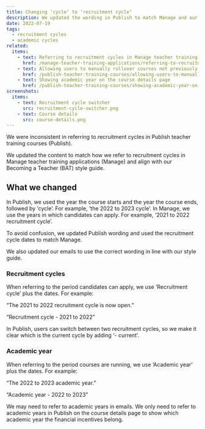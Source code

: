 ```yaml
---
title: Changing ‘cycle’ to ‘recruitment cycle’
description: We updated the wording in Publish to match Manage and our style guide
date: 2022-07-19
tags:
  - recruitment cycles
  - academic cycles
related:
  items:
    - text: Referring to recruitment cycles in Manage teacher training applications
      href: /manage-teacher-training-applications/referring-to-recruitment-cycles/
    - text: Allowing users to manually rollover courses not previously published
      href: /publish-teacher-training-courses/allowing-users-to-manually-rollover-courses-not-previously-published/
    - text: Showing academic year on the course details page
      href: /publish-teacher-training-courses/showing-academic-year-on-the-course-details-page/
screenshots:
  items:
    - text: Recruitment cycle switcher
      src: recruitment-cycle-switcher.png
    - text: Course details
      src: course-details.png
---
```


We were inconsistent in referring to recruitment cycles in Publish teacher training courses (Publish).

We updated the content to match how we refer to recruitment cycles in Manage teacher training applications (Manage) and align with our Becoming a Teacher (BAT) style guide.

## What we changed

In Publish, we used the year the course starts and the year the course ends, followed by ‘cycle’. For example, ‘the 2022 to 2023 cycle’. In Manage, we use the years in which candidates can apply. For example, ‘2021 to 2022 recruitment cycle’.

To avoid confusion, we updated Publish wording and used the recruitment cycle dates to match Manage.

We also updated our emails to use the correct wording in line with our style guide.

### Recruitment cycles

When referring to the period candidates can apply, we use ‘Recruitment cycle’ plus the dates. For example:

“The 2021 to 2022 recruitment cycle is now open.”

“Recruitment cycle - 2021 to 2022”

In Publish, users can switch between two recruitment cycles, so we make it clear which is the current cycle by adding ‘- current’.

### Academic year

When referring to the period courses are running, we use ‘Academic year’ plus the dates. For example:

“The 2022 to 2023 academic year.”

“Academic year - 2022 to 2023”

We may need to refer to academic years in emails. We only need to refer to academic years in Publish on the course details page to show which academic year the financial incentives belong.
